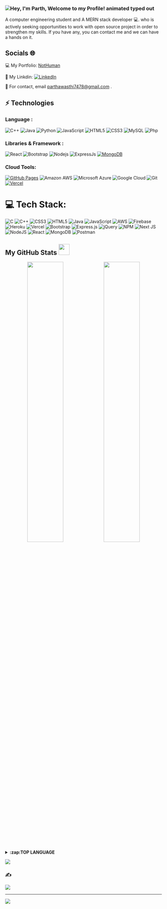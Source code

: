 ### <img src="https://readme-typing-svg.demolab.com?font=Operator+Mono&size=37&duration=2800&pause=2000&color=FAFAFA&center=true&vCenter=true&width=940&height=50&lines=Hey%2C+I'm+Parth+Welcome+to+my+Github+Profile!" align="middle" alt="Hey, I'm Parth, Welcome to my Profile! animated typed out">


A computer engineering student and A MERN stack developer 💻. 
who is actively seeking opportunities to work with open source project in order to strengthen my skills. If you have any, you can contact me and we can have a hands on it.


## Socials 🌐
💻 My Portfolio: [NotHuman](https://parthawasthi.vercel.app)


🔗 My Linkdin: [![LinkedIn](https://img.shields.io/badge/LinkedIn-%230077B5.svg?logo=linkedin&logoColor=white)](https://linkedin.com/in/parth-awasthi747/) 


📩 For contact, email parthawasthi7478@gmail.com .




## ⚡ Technologies

### Language :
![C++](https://img.shields.io/badge/-C++-00599C?style=flat-square&logo=c)
![Java](https://img.shields.io/badge/-java-E34A86?style=flat-square&logo=openjdk)
![Python](https://img.shields.io/badge/-Python-black?style=flat-square&logo=Python)
![JavaScript](https://img.shields.io/badge/-JavaScript-black?style=flat-square&logo=javascript)
![HTML5](https://img.shields.io/badge/-HTML5-E34F26?style=flat-square&logo=html5&logoColor=white)
![CSS3](https://img.shields.io/badge/-CSS3-1572B6?style=flat-square&logo=css3)
![MySQL](https://img.shields.io/badge/-MySQL-black?style=flat-square&logo=mysql)
![Php](https://img.shields.io/badge/-Php-Gray?style=flat-square&logo=Php)


### Libraries & Framework :

![React](https://img.shields.io/badge/-React-black?style=flat-square&logo=react)
![Bootstrap](https://img.shields.io/badge/-Bootstrap-563D7C?style=flat-square&logo=bootstrap)
![Nodejs](https://img.shields.io/badge/-Nodejs-black?style=flat-square&logo=Node.js)
![ExpressJs](https://img.shields.io/badge/-Digital%20Ocean-darkblue?style=flat-square&logo=expressjs)
<a href="#"><img alt="MongoDB" src ="https://img.shields.io/badge/MongoDB-%234ea94b.svg?logo=mongodb&logoColor=white"></a>

### Cloud Tools:

<a href="#"><img alt="GitHub Pages" src="https://img.shields.io/badge/GitHub%20Pages-%23327FC7.svg?logo=github&logoColor=white"></a>
![Amazon AWS](https://img.shields.io/badge/Amazon%20AWS-232F3E?style=flat-square&logo=amazon-aws)
![Microsoft Azure](https://img.shields.io/badge/Microsoft%20Azure-232F7E?style=flat-square&logo=microsoft-azure)
![Google Cloud](https://img.shields.io/badge/Google%20Cloud-black?style=flat-square&logo=google-cloud)
![Git](https://img.shields.io/badge/-Git-black?style=flat-square&logo=git)
<a href="#"><img alt="Vercel" src="https://img.shields.io/badge/Vercel%20-%23000000.svg?logo=vercel&logoColor=white"></a>






# 💻 Tech Stack:
![C](https://img.shields.io/badge/c-%2300599C.svg?style=for-the-badge&logo=c&logoColor=white) ![C++](https://img.shields.io/badge/c++-%2300599C.svg?style=for-the-badge&logo=c%2B%2B&logoColor=white) ![CSS3](https://img.shields.io/badge/css3-%231572B6.svg?style=for-the-badge&logo=css3&logoColor=white) ![HTML5](https://img.shields.io/badge/html5-%23E34F26.svg?style=for-the-badge&logo=html5&logoColor=white) ![Java](https://img.shields.io/badge/java-%23ED8B00.svg?style=for-the-badge&logo=java&logoColor=white) ![JavaScript](https://img.shields.io/badge/javascript-%23323330.svg?style=for-the-badge&logo=javascript&logoColor=%23F7DF1E) ![AWS](https://img.shields.io/badge/AWS-%23FF9900.svg?style=for-the-badge&logo=amazon-aws&logoColor=white) ![Firebase](https://img.shields.io/badge/firebase-%23039BE5.svg?style=for-the-badge&logo=firebase) ![Heroku](https://img.shields.io/badge/heroku-%23430098.svg?style=for-the-badge&logo=heroku&logoColor=white) ![Vercel](https://img.shields.io/badge/vercel-%23000000.svg?style=for-the-badge&logo=vercel&logoColor=white) ![Bootstrap](https://img.shields.io/badge/bootstrap-%23563D7C.svg?style=for-the-badge&logo=bootstrap&logoColor=white) ![Express.js](https://img.shields.io/badge/express.js-%23404d59.svg?style=for-the-badge&logo=express&logoColor=%2361DAFB) ![jQuery](https://img.shields.io/badge/jquery-%230769AD.svg?style=for-the-badge&logo=jquery&logoColor=white) ![NPM](https://img.shields.io/badge/NPM-%23000000.svg?style=for-the-badge&logo=npm&logoColor=white) ![Next JS](https://img.shields.io/badge/Next-black?style=for-the-badge&logo=next.js&logoColor=white) ![NodeJS](https://img.shields.io/badge/node.js-6DA55F?style=for-the-badge&logo=node.js&logoColor=white) ![React](https://img.shields.io/badge/react-%2320232a.svg?style=for-the-badge&logo=react&logoColor=%2361DAFB) ![MongoDB](https://img.shields.io/badge/MongoDB-%234ea94b.svg?style=for-the-badge&logo=mongodb&logoColor=white) ![Postman](https://img.shields.io/badge/Postman-FF6C37?style=for-the-badge&logo=postman&logoColor=white)


 ##  My GitHub Stats <img src = "https://i.pinimg.com/originals/65/c4/f4/65c4f452571be1261e9c623f7da488ac.gif" width = 35px> 

<p align="center">
	
  <img width="48%" src="https://github-readme-stats.vercel.app/api?username=NotHumanFF&show_icons=true&theme=tokyonight" />
  <img width="48%" src="https://github-readme-streak-stats.herokuapp.com/?user=NotHumanFF&theme=tokyonight"/>
	<details>
  <summary><b>:zap:TOP LANGUAGE </b></summary>
	
[![Top Langs](https://github-readme-stats.vercel.app/api/top-langs/?username=Nishitbaria&layout=compact&theme=tokyonight)](https://github.com/anuraghazra/github-readme-stats)
	
	
</details>
</p>

![](https://github-readme-stats.vercel.app/api/top-langs/?username=Nothumanff&theme=dark&hide_border=false&include_all_commits=false&count_private=false&layout=compact)


### ✍️ 
![](https://quotes-github-readme.vercel.app/api?type=horizontal&theme=radical)


---
![](https://visitcount.itsvg.in/api?id=Nothumanff&icon=0&color=0)

<!-- Proudly created with GPRM ( https://gprm.itsvg.in ) -->
<!---
NotHumanFF/NotHumanFF is a ✨ special ✨ repository because its `README.md` (this file) appears on your GitHub profile.
You can click the Preview link to take a look at your changes.
--->
